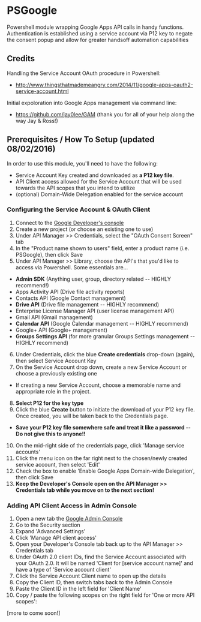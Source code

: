 # PSGoogle
Powershell module wrapping Google Apps API calls in handy functions. Authentication is established using a service account via P12 key to negate the consent popup and allow for greater handsoff automation capabilities


## Credits
Handling the Service Account OAuth procedure in Powershell:
- http://www.thingsthatmademeangry.com/2014/11/google-apps-oauth2-service-account.html

Initial expoloration into Google Apps management via command line:
- https://github.com/jay0lee/GAM  (thank you for all of your help along the way Jay & Ross!)


## Prerequisites / How To Setup (updated 08/02/2016)
In order to use this module, you'll need to have the following:
  * Service Account Key created and downloaded as **a P12 key file**.
  * API Client access allowed for the Service Account that will be used towards the API scopes that you intend to utilize
  * (optional) Domain-Wide Delegation enabled for the service account


### Configuring the Service Account & OAuth Client
1. Connect to the [Google Developer's console](https://console.developers.google.com/)
2. Create a new project (or choose an existing one to use)
3. Under API Manager >> Credentials, select the "OAuth Consent Screen" tab
4. In the "Product name shown to users" field, enter a product name (i.e. PSGoogle), then click Save
5. Under API Manager >> Library, choose the API's that you'd like to access via Powershell. Some essentials are...
  * **Admin SDK** (Anything user, group, directory related -- HIGHLY recommend!)
  * Apps Activity API (Drive file activity reports)
  * Contacts API (Google Contact management)
  * **Drive API** (Drive file management -- HIGHLY recommend)
  * Enterprise License Manager API (user license management API)
  * Gmail API (Gmail management)
  * **Calendar API** (Google Calendar management -- HIGHLY recommend)
  * Google+ API (Google+ management)
  * **Groups Settings API** (for more granular Groups Settings management -- HIGHLY recommend)
6. Under Credentials, click the blue **Create credentials** drop-down (again), then select Service Account Key
7. On the Service Account drop down, create a new Service Account or choose a previously existing one
  * If creating a new Service Account, choose a memorable name and appropriate role in the project.
8. **Select P12 for the key type**
9. Click the blue **Create** button to initiate the download of your P12 key file. Once created, you will be taken back to the Credentials page.
  * **Save your P12 key file somewhere safe and treat it like a password -- Do not give this to anyone!!**
10. On the mid-right side of the credentials page, click 'Manage service accounts'
11. Click the menu icon on the far right next to the chosen/newly created service account, then select 'Edit'
12. Check the box to enable 'Enable Google Apps Domain-wide Delegation', then click Save
13. **Keep the Developer's Console open on the API Manager >> Credentials tab while you move on to the next section!**


### Adding API Client Access in Admin Console
1. Open a new tab the [Google Admin Console](https://admin.google.com/)
2. Go to the Security section
3. Expand 'Advanced Settings'
4. Click 'Manage API client access'
5. Open your Developer's Console tab back up to the API Manager >> Credentials tab
6. Under OAuth 2.0 client IDs, find the Service Account associated with your OAuth 2.0. It will be named 'Client for [service account name]' and have a type of 'Service account client'
7. Click the Service Account Client name to open up the details
8. Copy the Client ID, then switch tabs back to the Admin Console
9. Paste the Client ID in the left field for 'Client Name'
10. Copy / paste the following scopes on the right field for 'One or more API scopes':

[more to come soon!]
